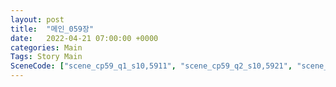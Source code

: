 ```yaml
---
layout: post
title:  "메인_059장"
date:   2022-04-21 07:00:00 +0000
categories: Main
Tags: Story Main
SceneCode: ["scene_cp59_q1_s10,5911", "scene_cp59_q2_s10,5921", "scene_cp59_q3_s10,5931", "scene_cp59_q3_s20,5932", "scene_cp59_q4_s10,5941", "scene_cp59_q4_s20,5942", "scene_cp59_q4_s30,5943"]
---
```

